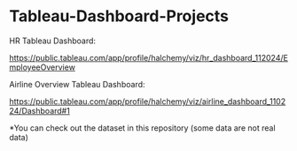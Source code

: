 # Tableau-Dashboard-Projects

HR Tableau Dashboard:

https://public.tableau.com/app/profile/halchemy/viz/hr_dashboard_112024/EmployeeOverview

Airline Overview Tableau Dashboard: 

https://public.tableau.com/app/profile/halchemy/viz/airline_dashboard_110224/Dashboard#1


*You can check out the dataset in this repository (some data are not real data)

